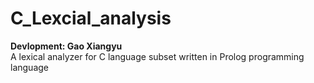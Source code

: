 # C_Lexcial_analysis
**Devlopment: Gao Xiangyu**  
A lexical analyzer for C language subset written in Prolog programming language

